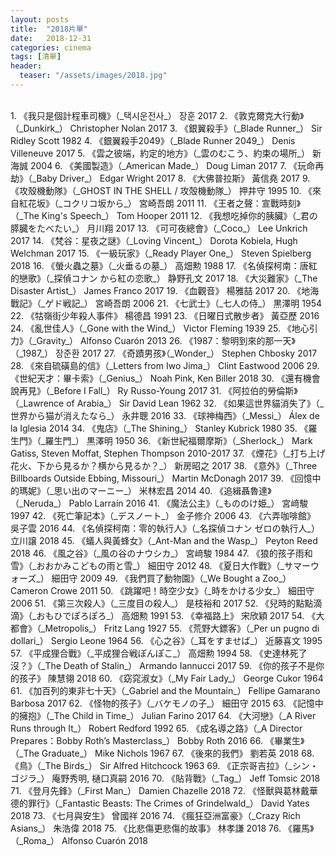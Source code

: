 ```yaml
---
layout: posts
title:  "2018片單"
date:   2018-12-31
categories: cinema
tags: [清單]
header: 
  teaser: "/assets/images/2018.jpg"
---
```

<br>
1. 《我只是個計程車司機》（_택시운전사_） 장훈 2017
2. 《敦克爾克大行動》（_Dunkirk_） Christopher Nolan 2017
3. 《銀翼殺手》（_Blade Runner_） Sir Ridley Scott 1982
4. 《銀翼殺手2049》（_Blade Runner 2049_） Denis Villeneuve 2017
5. 《雲之彼端，約定的地方》（_雲のむこう、約束の場所_） 新海誠 2004
6. 《美國製造》（_American Made_） Doug Liman 2017
7. 《玩命再劫》（_Baby Driver_） Edgar Wright 2017
8. 《大佛普拉斯》 黃信堯 2017
9. 《攻殼機動隊》（_GHOST IN THE SHELL / 攻殻機動隊_） 押井守 1995
10. 《來自紅花坂》（_コクリコ坂から_） 宮崎吾朗 2011
11. 《王者之聲：宣戰時刻》（_The King's Speech_） Tom Hooper 2011
12. 《我想吃掉你的胰臟》（_君の膵臓をたべたい_） 月川翔 2017
13. 《可可夜總會》（_Coco_） Lee Unkrich 2017
14. 《梵谷：星夜之謎》（_Loving Vincent_） Dorota Kobiela, Hugh Welchman 2017
15. 《一級玩家》（_Ready Player One_） Steven Spielberg 2018
16. 《螢火蟲之墓》（_火垂るの墓_） 高畑勲 1988
17. 《名偵探柯南：唐紅的戀歌》（_探偵コナン から紅の恋歌_） 静野孔文 2017
18. 《大災難家》（_The Disaster Artist_） James Franco 2017
19. 《血觀音》 楊雅喆 2017
20. 《地海戰記》（_ゲド戦記_） 宮崎吾朗 2006
21. 《七武士》（_七人の侍_） 黒澤明 1954
22. 《牯嶺街少年殺人事件》 楊德昌 1991
23. 《日曜日式散步者》 黃亞歷 2016
24. 《亂世佳人》（_Gone with the Wind_） Victor Fleming 1939
25. 《地心引力》（_Gravity_） Alfonso Cuarón 2013
26. 《1987：黎明到來的那一天》（_1987_） 장준환 2017
27. 《奇蹟男孩》（_Wonder_） Stephen Chbosky 2017
28. 《來自硫磺島的信》（_Letters from Iwo Jima_） Clint Eastwood 2006
29. 《世紀天才：畢卡索》（_Genius_） Noah Pink, Ken Biller 2018
30. 《還有機會說再見》（_Before I Fall_） Ry Russo-Young 2017
31. 《阿拉伯的勞倫斯》（_Lawrence of Arabia_） Sir David Lean 1962
32. 《如果這世界貓消失了》（_世界から猫が消えたなら_） 永井聰 2016
33. 《球神梅西》（_Messi_） Álex de la Iglesia 2014
34. 《鬼店》（_The Shining_） Stanley Kubrick 1980
35. 《羅生門》（_羅生門_） 黒澤明 1950
36. 《新世紀福爾摩斯》（_Sherlock_） Mark Gatiss, Steven Moffat, Stephen Thompson 2010-2017
37. 《煙花》（_打ち上げ花火、下から見るか？横から見るか？_） 新房昭之 2017
38. 《意外》（_Three Billboards Outside Ebbing, Missouri_） Martin McDonagh 2017
39. 《回憶中的瑪妮》（_思い出のマーニー_） 米林宏昌 2014
40. 《追緝聶魯達》（_Neruda_） Pablo Larraín 2016
41. 《魔法公主》（_もののけ姫_） 宮﨑駿 1997
42. 《死亡筆記本》（_デスノート_） 金子修介 2006
43. 《六弄咖啡館》 吳子雲 2016
44. 《名偵探柯南：零的執行人》（_名探偵コナン ゼロの執行人_） 立川譲 2018
45. 《蟻人與黃蜂女》（_Ant-Man and the Wasp_） Peyton Reed 2018
46. 《風之谷》（_風の谷のナウシカ_） 宮﨑駿 1984
47. 《狼的孩子雨和雪》（_おおかみこどもの雨と雪_） 細田守 2012
48. 《夏日大作戰》（_サマーウォーズ_） 細田守 2009
49. 《我們買了動物園》（_We Bought a Zoo_） Cameron Crowe 2011
50. 《跳躍吧！時空少女》（_時をかける少女_） 細田守 2006
51. 《第三次殺人》（_三度目の殺人_） 是枝裕和 2017
52. 《兒時的點點滴滴》（_おもひでぽろぽろ_） 高畑勲 1991
53. 《幸福路上》 宋欣穎 2017
54. 《大都會》（_Metropolis_） Fritz Lang 1927
55. 《荒野大鏢客》（_Per un pugno di dollari_） Sergio Leone 1964
56. 《心之谷》（_耳をすませば_） 近藤喜文 1995
57. 《平成狸合戰》（_平成狸合戦ぽんぽこ_） 高畑勲 1994
58. 《史達林死了沒？》（_The Death of Stalin_） Armando Iannucci 2017
59. 《你的孩子不是你的孩子》 陳慧翎 2018
60. 《窈窕淑女》（_My Fair Lady_） George Cukor 1964
61. 《加百列的東非七十天》（_Gabriel and the Mountain_） Fellipe Gamarano Barbosa 2017
62. 《怪物的孩子》（_バケモノの子_） 細田守 2015
63. 《記憶中的擁抱》（_The Child in Time_） Julian Farino 2017
64. 《大河戀》（_A River Runs through It_） Robert Redford 1992
65. 《成名導之路》（_A Director Prepares：Bobby Roth’s Masterclass_） Bobby Roth 2016
66. 《畢業生》（_The Graduate_） Mike Nichols 1967
67. 《後來的我們》 劉若英 2018
68. 《鳥》（_The Birds_） Sir Alfred Hitchcock 1963
69. 《正宗哥吉拉》（_シン・ゴジラ_） 庵野秀明, 樋口真嗣 2016
70. 《貼背戰》（_Tag_） Jeff Tomsic 2018
71. 《登月先鋒》（_First Man_） Damien Chazelle 2018
72. 《怪獸與葛林戴華德的罪行》（_Fantastic Beasts: The Crimes of Grindelwald_） David Yates 2018
73. 《七月與安生》 曾國祥 2016
74. 《瘋狂亞洲富豪》（_Crazy Rich Asians_） 朱浩偉 2018
75. 《比悲傷更悲傷的故事》 林孝謙 2018
76. 《羅馬》（_Roma_） Alfonso Cuarón 2018
